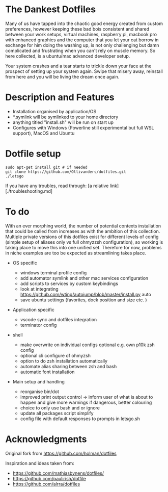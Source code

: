 # The Dankest Dotfiles

Many of us have tapped into the chaotic good energy created from custom preferences, however keeping these bad bois consistent and shared between your work setups, virtual machines, raspberry pi, macbook pro with enhanced graphics and the computer that you let your cat borrow in exchange for him doing the washing up, is not only challenging but damn complicated and frustrating when you can't rely on muscle memory. So here collected, is a ubuntu/mac advanced developer setup.

Your system crashes and a tear starts to trickle down your face at the prospect of setting up your system again. Swipe that misery away, reinstall from here and you will be living the dream once again.

# Description and Features

- Installation organised by application/OS
- \*.symlink will be symlinked to your home directory
- anything titled "install.sh" will be run on start up
- Configures with Windows (Powerline still experimental but full WSL support), MacOS and Ubuntu
# Dotfile setup

```
sudo apt-get install git # if needed
git clone https://github.com/Ollivanders/dotfiles.git
./letsgo
```

If you have any troubles, read through: [a relative link][./troubleshooting.md]
# To do

With an ever morphing world, the number of potential contexts installation that could be called from increases as with the ambition of this collection. Multiple private versions of this dotfiles exist for different levels of config (simple setup of aliases only vs full ohmyzzsh configuration), so working is taking place to move this into one unified set. Therefore for now, problems in niche examples are too be expected as streamlining takes place.


- OS specific
    - windows terminal profile config
    - add automator symlink and other mac services configuration
    - add scripts to services by custom keybindings
    - look at integrating https://github.com/wting/autojump/blob/master/install.py auto
    - save ubuntu settings (favorites, dock position and size etc. )

- Application specific
    - vscode sync and dotfiles integration
    - terminator config

- shell
    - make overwrite on individual configs optional e.g. own p10k zsh config
    - optional cli configure of ohmyzsh
    - option to do zsh installation automatically
    - automate alias sharing between zsh and bash
    - automatic font installation

- Main setup and handling
    - reorganise bin/dot
    - improved print output control -> inform user of what is about to happen and give more warnings if dangerous, better colouring
    - choice to only use bash and or ignore 
    - update all packages script simplify
    - config file with default responses to prompts in letsgo.sh 
# Acknowledgments

Original fork from https://github.com/holman/dotfiles

Inspiration and ideas taken from:

- https://github.com/mathiasbynens/dotfiles/
- https://github.com/paulirish/dotfile
- https://github.com/alrra/dotfiles


